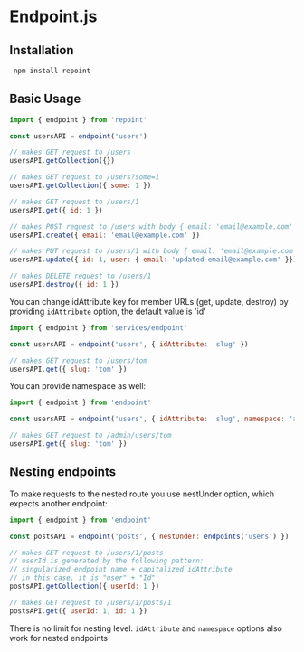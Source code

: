 # Endpoint.js

## Installation
```sh
 npm install repoint
```

## Basic Usage
```js
import { endpoint } from 'repoint'

const usersAPI = endpoint('users')

// makes GET request to /users
usersAPI.getCollection({})

// makes GET request to /users?some=1
usersAPI.getCollection({ some: 1 })

// makes GET request to /users/1
usersAPI.get({ id: 1 })

// makes POST request to /users with body { email: 'email@example.com' } and ContentType: application/json
usersAPI.create({ email: 'email@example.com' })

// makes PUT request to /users/1 with body { email: 'email@example.com' } and ContentType: application/json
usersAPI.update({ id: 1, user: { email: 'updated-email@example.com' }})

// makes DELETE request to /users/1
usersAPI.destroy({ id: 1 })
```

You can change idAttribute key for member URLs (get, update, destroy) by providing `idAttribute` option, the default value is 'id'

```js
import { endpoint } from 'services/endpoint'

const usersAPI = endpoint('users', { idAttribute: 'slug' })

// makes GET request to /users/tom
usersAPI.get({ slug: 'tom' })
```

You can provide namespace as well:
```js
import { endpoint } from 'endpoint'

const usersAPI = endpoint('users', { idAttribute: 'slug', namespace: 'admin' })

// makes GET request to /admin/users/tom
usersAPI.get({ slug: 'tom' })
```

## Nesting endpoints

To make requests to the nested route you use nestUnder option, which expects another endpoint:
```js
import { endpoint } from 'endpoint'

const postsAPI = endpoint('posts', { nestUnder: endpoints('users') })

// makes GET request to /users/1/posts
// userId is generated by the following pattern:
// singularized endpoint name + capitalized idAttribute
// in this case, it is "user" + "Id"
postsAPI.getCollection({ userId: 1 })

// makes GET request to /users/1/posts/1
postsAPI.get({ userId: 1, id: 1 })
```

There is no limit for nesting level. `idAttribute` and `namespace` options also work for nested endpoints

